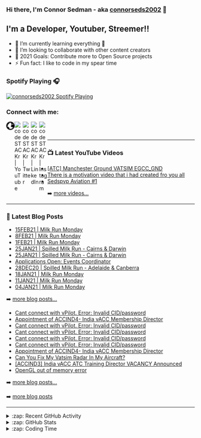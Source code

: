 ### Hi there, I'm Connor Sedman - aka [connorseds2002][website] 👋

## I'm a Developer, Youtuber, Streemer!!

- 🌱 I’m currently learning everything 🤣
- 👯 I’m looking to collaborate with other content creators
- 🥅 2021 Goals: Contribute more to Open Source projects
- ⚡ Fun fact: I like to code in my spear time

### Spotify Playing 🎧

[<img src="https://novatorem.connorseds2002.vercel.app/api/spotify" alt="connorseds2002 Spotify Playing" width="350" />](https://open.spotify.com/user/connor-808)

### Connect with me:

[<img align="left" alt="codeSTACKr.com" width="22px" src="https://raw.githubusercontent.com/iconic/open-iconic/master/svg/globe.svg" />][website]
[<img align="left" alt="codeSTACKr | YouTube" width="22px" src="https://cdn.jsdelivr.net/npm/simple-icons@v3/icons/youtube.svg" />][youtube]
[<img align="left" alt="codeSTACKr | Twitter" width="22px" src="https://cdn.jsdelivr.net/npm/simple-icons@v3/icons/twitter.svg" />][twitter]
[<img align="left" alt="codeSTACKr | LinkedIn" width="22px" src="https://cdn.jsdelivr.net/npm/simple-icons@v3/icons/linkedin.svg" />][linkedin]
[<img align="left" alt="codeSTACKr | Instagram" width="22px" src="https://cdn.jsdelivr.net/npm/simple-icons@v3/icons/instagram.svg" />][instagram]

<br />
<br />

---

### 📺 Latest YouTube Videos

<!-- YOUTUBE:START -->
- [[ATC] Manchester Ground VATSIM EGCC_GND](https://www.youtube.com/watch?v=2gOB_NWOp2o)
- [There is a motivation video that i had created fro you all](https://www.youtube.com/watch?v=cKzpUc_jYaw)
- [Sedspvp Aviation #1](https://www.youtube.com/watch?v=6Z4TeOA4d0A)
<!-- YOUTUBE:END -->

➡️ [more videos...](https://youtube.com/channel/UC6fFV-8lCLLoKYCUAstFbQQ)

---

### 📕 Latest Blog Posts

<!-- BLOG-POST-LIST:START -->
- [15FEB21 | Milk Run Monday](https://forums.vatpac.org/calendar/event/1593-15feb21-milk-run-monday/)
- [8FEB21 | Milk Run Monday](https://forums.vatpac.org/calendar/event/1592-8feb21-milk-run-monday/)
- [1FEB21 | Milk Run Monday](https://forums.vatpac.org/calendar/event/1591-1feb21-milk-run-monday/)
- [25JAN21 | Spilled Milk Run - Cairns & Darwin](https://forums.vatpac.org/calendar/event/1590-25jan21-spilled-milk-run-cairns-darwin/)
- [25JAN21 | Spilled Milk Run - Cairns & Darwin](https://forums.vatpac.org/topic/18520-25jan21-spilled-milk-run-cairns-darwin/?do=findComment&comment=130527)
- [Applications Open: Events Coordinator](https://forums.vatpac.org/topic/18519-applications-open-events-coordinator/?do=findComment&comment=130526)
- [28DEC20 | Spilled Milk Run - Adelaide & Canberra](https://forums.vatpac.org/calendar/event/1584-28dec20-spilled-milk-run-adelaide-canberra/?do=findComment&comment=215&tab=comments)
- [18JAN21 | Milk Run Monday](https://forums.vatpac.org/calendar/event/1589-18jan21-milk-run-monday/)
- [11JAN21 | Milk Run Monday](https://forums.vatpac.org/calendar/event/1588-11jan21-milk-run-monday/)
- [04JAN21 | Milk Run Monday](https://forums.vatpac.org/calendar/event/1587-04jan21-milk-run-monday/)
<!-- BLOG-POST-LIST:END -->

➡️ [more blog posts...](https://Forums.vatpac.org)
<!-- VATSIM.NET:START -->
- [Cant connect with vPilot. Error: Invalid CID/password](https://forums.vatsim.net/topic/30258-cant-connect-with-vpilot-error-invalid-cidpassword/?do=findComment&comment=173130)
- [Appointment of ACCIND4- India vACC Membership Director](https://forums.vatsim.net/topic/30254-appointment-of-accind4-india-vacc-membership-director/?do=findComment&comment=173129)
- [Cant connect with vPilot. Error: Invalid CID/password](https://forums.vatsim.net/topic/30258-cant-connect-with-vpilot-error-invalid-cidpassword/?do=findComment&comment=173128)
- [Cant connect with vPilot. Error: Invalid CID/password](https://forums.vatsim.net/topic/30258-cant-connect-with-vpilot-error-invalid-cidpassword/?do=findComment&comment=173127)
- [Cant connect with vPilot. Error: Invalid CID/password](https://forums.vatsim.net/topic/30257-cant-connect-with-vpilot-error-invalid-cidpassword/?do=findComment&comment=173126)
- [Cant connect with vPilot. Error: Invalid CID/password](https://forums.vatsim.net/topic/30256-cant-connect-with-vpilot-error-invalid-cidpassword/?do=findComment&comment=173125)
- [Appointment of ACCIND4- India vACC Membership Director](https://forums.vatsim.net/topic/30254-appointment-of-accind4-india-vacc-membership-director/?do=findComment&comment=173124)
- [Can You Fix My Vatsim Radar In My Aircraft?](https://forums.vatsim.net/topic/30245-can-you-fix-my-vatsim-radar-in-my-aircraft/?do=findComment&comment=173123)
- [[ACCIND3] India vACC ATC Training Director VACANCY Announced](https://forums.vatsim.net/topic/30255-accind3-india-vacc-atc-training-director-vacancy-announced/?do=findComment&comment=173122)
- [OpenGL out of memory error](https://forums.vatsim.net/topic/30248-opengl-out-of-memory-error/?do=findComment&comment=173121)
<!-- VATSIM.NET:END -->
➡️ [more blog posts...](https://forums.vatsim.net/)

<!-- IVAO.AERO:START -->
<!-- IVAO.AERO:END -->
➡️ [more blog posts](https://forum.ivao.areo/)

---

<details>
  <summary>:zap: Recent GitHub Activity</summary>
  
<!--START_SECTION:activity-->
1. ❗️ Closed issue [#42](https://github.com/jamesgeorge007/github-activity-readme/issues/42) in [jamesgeorge007/github-activity-readme](https://github.com/jamesgeorge007/github-activity-readme)
2. 🗣 Commented on [#12](https://github.com/Connorseds2002/VATUK-vatsys-dataset/issues/12) in [Connorseds2002/VATUK-vatsys-dataset](https://github.com/Connorseds2002/VATUK-vatsys-dataset)
3. 🎉 Merged PR [#1](https://github.com/Connorseds2002/UK-Sector-File/pull/1) in [Connorseds2002/UK-Sector-File](https://github.com/Connorseds2002/UK-Sector-File)
4. 💪 Opened PR [#1](https://github.com/Connorseds2002/UK-Sector-File/pull/1) in [Connorseds2002/UK-Sector-File](https://github.com/Connorseds2002/UK-Sector-File)
5. 💪 Opened PR [#12](https://github.com/Connorseds2002/VATUK-vatsys-dataset/pull/12) in [Connorseds2002/VATUK-vatsys-dataset](https://github.com/Connorseds2002/VATUK-vatsys-dataset)
6. 💪 Opened PR [#11](https://github.com/Connorseds2002/VATUK-vatsys-dataset/pull/11) in [Connorseds2002/VATUK-vatsys-dataset](https://github.com/Connorseds2002/VATUK-vatsys-dataset)
7. 🗣 Commented on [#9](https://github.com/Connorseds2002/VATUK-vatsys-dataset/issues/9) in [Connorseds2002/VATUK-vatsys-dataset](https://github.com/Connorseds2002/VATUK-vatsys-dataset)
8. ❗️ Opened issue [#10](https://github.com/Connorseds2002/VATUK-vatsys-dataset/issues/10) in [Connorseds2002/VATUK-vatsys-dataset](https://github.com/Connorseds2002/VATUK-vatsys-dataset)
9. 💪 Opened PR [#8](https://github.com/Connorseds2002/VATUK-vatsys-dataset/pull/8) in [Connorseds2002/VATUK-vatsys-dataset](https://github.com/Connorseds2002/VATUK-vatsys-dataset)
10. 🎉 Merged PR [#6](https://github.com/Connorseds2002/VATUK-vatsys-dataset/pull/6) in [Connorseds2002/VATUK-vatsys-dataset](https://github.com/Connorseds2002/VATUK-vatsys-dataset)
<!--END_SECTION:activity-->

</details>

<details>
  <summary>:zap: GitHub Stats</summary>

  <img align="left" alt="connorseds2002's GitHub Stats" src="http://github-readme-stats.connorseds2002.vercel.app/api?username=connorseds2002&show_icons=true&hide_border=true" />
<img align="left" alt="connorseds2002's GitHub Top Langs" src="http://github-readme-stats.connorseds2002.vercel.app/api/top-langs/?username=connorseds2002&layout=compact2&show_icons=true&hide_border=true" />

</details>

<details>
  <summary>:zap: Coding Time</summary>
  <a href="https://wakatime.com"><img src="https://wakatime.com/share/@connorseds2002/fbe24d6b-ddb8-468c-bf02-701ed789a553.png" /></a>

</details>

[website]: https://vatpac.org
[twitter]: https://twitter.com/connorsedman11
[youtube]: https://youtube.com/channel/UC6fFV-8lCLLoKYCUAstFbQQ
[instagram]: https://instagram.com/
[linkedin]: https://linkedin.com/in/
